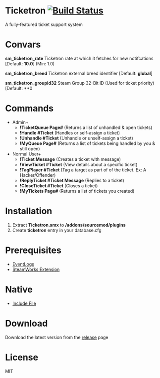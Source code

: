 # Ticketron [![Build Status](https://travis-ci.com/RumbleFrog/Ticketron.svg?token=fzDwLamkGxdhu8zz3Bvs&branch=master)](https://travis-ci.com/RumbleFrog/Ticketron)
A fully-featured ticket support system

# Convars

**sm_ticketron_rate** Ticketron rate at which it fetches for new notifcations [Default: **10.0**] (Min: 1.0)

**sm_ticketron_breed** Ticketron external breed identifier [Default: **global**]

**sm_ticketron_groupid32** Steam Group 32-Bit ID (Used for ticket priority) [Default: **0

# Commands

- Admin+
	- **!TicketQueue Page#** (Returns a list of unhandled & open tickets)
	- **!Handle #Ticket** (Handles or self-assign a ticket)
	- **!Unhandle #Ticket** (Unhandle or unself-assign a ticket)
	- **!MyQueue Page#** (Returns a list of tickets being handled by you & still open)
- Normal User+
	- **!Ticket Message** (Creates a ticket with message)
	- **!ViewTicket #Ticket** (View details about a specific ticket)
	- **!TagPlayer #Ticket** (Tag a target as part of of the ticket. Ex: A Hacker/Offender)
	- **!ReplyTicket #Ticket Message** (Replies to a ticket)
	- **!CloseTicket #Ticket** (Closes a ticket)
	- **!MyTickets Page#** (Returns a list of tickets you created)

# Installation

1. Extract **Ticketron.smx** to **/addons/sourcemod/plugins**
2. Create **ticketron** entry in your database.cfg

# Prerequisites

- [EventLogs](https://github.com/RumbleFrog/EventLogs/releases)
- [SteamWorks Extension](https://users.alliedmods.net/~kyles/builds/SteamWorks/)

# Native

- [Include File](https://github.com/RumbleFrog/Ticketron/blob/master/include/Ticketron.inc)

# Download 

Download the latest version from the [release](https://github.com/RumbleFrog/Ticketron/releases) page

# License

MIT
